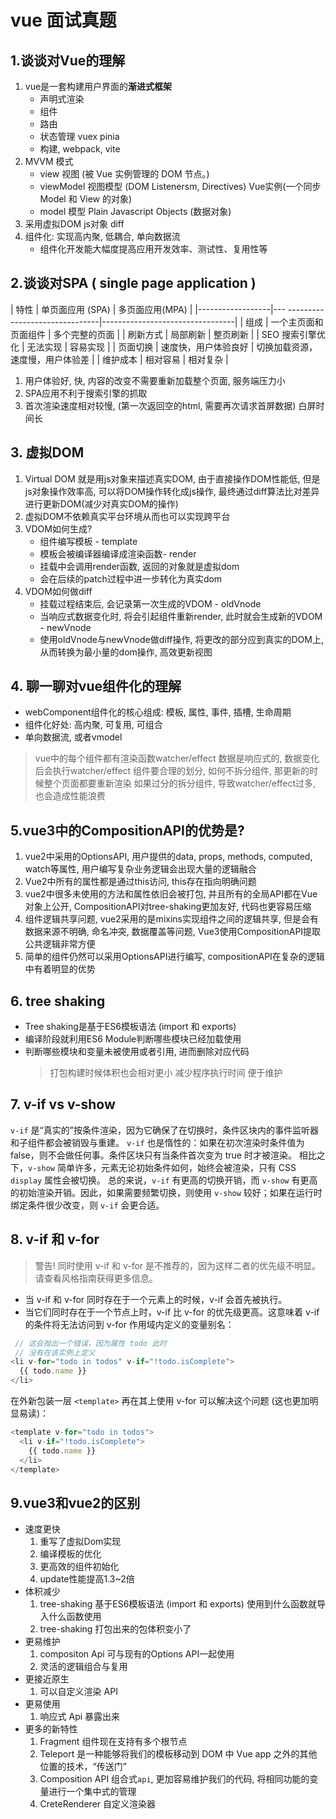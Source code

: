 # vue 面试真题
## 1.谈谈对Vue的理解
1. vue是一套构建用户界面的**渐进式框架**
   - 声明式渲染 
   - 组件
   - 路由
   - 状态管理 vuex  pinia
   - 构建, webpack, vite
2. MVVM 模式
   - view  视图  (被 Vue 实例管理的 DOM 节点。)
   - viewModel 视图模型 (DOM Listenersm, Directives)  Vue实例(一个同步 Model 和 View 的对象)
   - model 模型  Plain Javascript Objects (数据对象)
3. 采用虚拟DOM  js对象 diff
4. 组件化: 实现高内聚, 低耦合, 单向数据流
   - 组件化开发能大幅度提高应用开发效率、测试性、复用性等
## 2.谈谈对SPA ( single page application )

| 特性             | 单页面应用 (SPA)                   | 多页面应用(MPA)                  |
|------------------|--- -------------------------------|---------------------------------|
| 组成             | 一个主页面和页面组件                | 多个完整的页面                    |
| 刷新方式          | 局部刷新                            | 整页刷新                         |
| SEO 搜索引擎优化  | 无法实现                            | 容易实现                         |
| 页面切换         | 速度快，用户体验良好                | 切换加载资源，速度慢，用户体验差    |
| 维护成本         | 相对容易                            | 相对复杂                         |

1. 用户体验好, 快, 内容的改变不需要重新加载整个页面, 服务端压力小
2. SPA应用不利于搜索引擎的抓取
3. 首次渲染速度相对较慢, (第一次返回空的html, 需要再次请求首屏数据) 白屏时间长
   
## 3. 虚拟DOM
1. Virtual DOM 就是用js对象来描述真实DOM, 由于直接操作DOM性能低, 但是js对象操作效率高, 可以将DOM操作转化成js操作, 最终通过diff算法比对差异进行更新DOM(减少对真实DOM的操作)
2. 虚拟DOM不依赖真实平台环境从而也可以实现跨平台
3. VDOM如何生成?
   - 组件编写模板 - template
   - 模板会被编译器编译成渲染函数- render
   - 挂载中会调用render函数, 返回的对象就是虚拟dom
   - 会在后续的patch过程中进一步转化为真实dom
4. VDOM如何做diff
   - 挂载过程结束后, 会记录第一次生成的VDOM - oldVnode
   - 当响应式数据变化时, 将会引起组件重新render, 此时就会生成新的VDOM - newVnode
   - 使用oldVnode与newVnode做diff操作, 将更改的部分应到真实的DOM上, 从而转换为最小量的dom操作, 高效更新视图
## 4. 聊一聊对vue组件化的理解
- webComponent组件化的核心组成: 模板, 属性, 事件, 插槽, 生命周期
- 组件化好处: 高内聚, 可复用, 可组合
- 单向数据流, 或者vmodel
> vue中的每个组件都有渲染函数watcher/effect
> 数据是响应式的, 数据变化后会执行watcher/effect
> 组件要合理的划分, 如何不拆分组件, 那更新的时候整个页面都要重新渲染
> 如果过分的拆分组件, 导致watcher/effect过多, 也会造成性能浪费
## 5.vue3中的CompositionAPI的优势是?
1. vue2中采用的OptionsAPI, 用户提供的data, props, methods, computed, watch等属性, 用户编写复杂业务逻辑会出现大量的逻辑融合
2. Vue2中所有的属性都是通过this访问, this存在指向明确问题
3. vue2中很多未使用的方法和属性依旧会被打包, 并且所有的全局API都在Vue对象上公开, CompositionAPI对tree-shaking更加友好, 代码也更容易压缩
4. 组件逻辑共享问题, vue2采用的是mixins实现组件之间的逻辑共享, 但是会有数据来源不明确, 命名冲突, 数据覆盖等问题, Vue3使用CompositionAPI提取公共逻辑非常方便
5. 简单的组件仍然可以采用OptionsAPI进行编写, compositionAPI在复杂的逻辑中有着明显的优势
## 6. tree shaking
- Tree shaking是基于ES6模板语法 (import 和 exports) 
- 编译阶段就利用ES6 Module判断哪些模块已经加载使用
- 判断哪些模块和变量未被使用或者引用, 进而删除对应代码
  > 打包构建时候体积也会相对更小
  > 减少程序执行时间
  > 便于维护
## 7. **v-if** vs **v-show**
`v-if` 是“真实的”按条件渲染，因为它确保了在切换时，条件区块内的事件监听器和子组件都会被销毁与重建。
`v-if` 也是惰性的：如果在初次渲染时条件值为 false，则不会做任何事。条件区块只有当条件首次变为 true 时才被渲染。
相比之下，`v-show` 简单许多，元素无论初始条件如何，始终会被渲染，只有 CSS `display` 属性会被切换。
总的来说，`v-if` 有更高的切换开销，而 `v-show` 有更高的初始渲染开销。因此，如果需要频繁切换，则使用 `v-show` 较好；如果在运行时绑定条件很少改变，则 `v-if` 会更合适。

## 8. **v-if** 和 **v-for**
> 警告! 同时使用 v-if 和 v-for 是不推荐的，因为这样二者的优先级不明显。请查看风格指南获得更多信息。
- 当 v-if 和 v-for 同时存在于一个元素上的时候，v-if 会首先被执行。
- 当它们同时存在于一个节点上时，v-if 比 v-for 的优先级更高。这意味着 v-if 的条件将无法访问到 v-for 作用域内定义的变量别名：
```js
 // 这会抛出一个错误，因为属性 todo 此时
 // 没有在该实例上定义
<li v-for="todo in todos" v-if="!todo.isComplete">
  {{ todo.name }}
</li>
```
在外新包装一层 `<template>` 再在其上使用 v-for 可以解决这个问题 (这也更加明显易读)：
```js
<template v-for="todo in todos">
  <li v-if="!todo.isComplete">
    {{ todo.name }}
  </li>
</template>
```
## 9.vue3和vue2的区别
- 速度更快
  1. 重写了虚拟Dom实现
  2. 编译模板的优化
  3. 更高效的组件初始化
  4. update性能提高1.3~2倍
- 体积减少
  1. tree-shaking 基于ES6模板语法 (import 和 exports) 使用到什么函数就导入什么函数使用
  2. tree-shaking  打包出来的包体积变小了
- 更易维护
  1. compositon Api 可与现有的Options API一起使用
  2. 灵活的逻辑组合与复用
- 更接近原生
  1. 可以自定义渲染 API
- 更易使用
  1. 响应式 Api 暴露出来
- 更多的新特性
  1. Fragment 组件现在支持有多个根节点
  2. Teleport 是一种能够将我们的模板移动到 DOM 中 Vue app 之外的其他位置的技术，“传送门”
  3. Composition API 组合式`api`, 更加容易维护我们的代码, 将相同功能的变量进行一个集中式的管理
  4. CreteRenderer  自定义渲染器
  